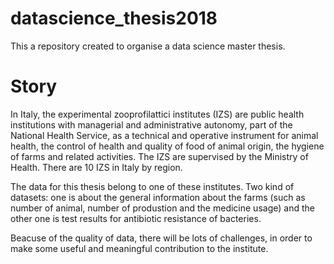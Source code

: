 # datascience_thesis2018
This a repository created to organise a data science master thesis. 

# Story
In Italy, the experimental zooprofilattici institutes (IZS) are public health institutions with managerial and administrative autonomy, part of the National Health Service, as a technical and operative instrument for animal health, the control of health and quality of food of animal origin, the hygiene of farms and related activities. The IZS are supervised by the Ministry of Health. There are 10 IZS in Italy by region.

The data for this thesis belong to one of these institutes. Two kind of datasets: one is about the general information about the farms (such as number of animal, number of produstion and the medicine usage) and the other one is test results for antibiotic resistance of bacteries.

Beacuse of the quality of data, there will be lots of challenges, in order to make some useful and meaningful contribution to the institute. 
